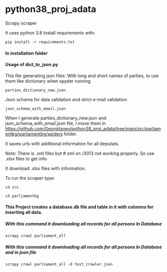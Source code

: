 # python38_proj_adata
 Scrapy scraper
 
 It uses python 3.8 
 Install requirements with:
 ```
 pip install -r requirements.txt
 ```

#### In installation folder
#### Usage of dict_to_json.py
This file generating json files:
With long and short names of parties, to use them like dictionary when spyder running
```
parties_dictionary_new.json
```
Json schema for data validation and strict e-mail validation
```
json_schema_with_email.json
```
When I generate parties_dictionary_new.json and json_schema_with_email.json file, I move them in https://github.com/Georgitanev/python38_proj_adata/tree/main/src/parliamentbg/parliamentbg/spiders
folder.

It saves urls with additional information for all deputats.

Note: There is .xml files but # xml on /3013 not working properly. So use .xlsx files to get info.

It download .xlsx files with information.

To run the scraper type:
```
cd src
```
```
cd parliamentbg
```
#### This Project creates a database.db file and table in it with columns for inserting all data.
##### With this command it downloading all records for all persons In Database
```
scrapy crawl parliament_all
```
##### With this command it downloading all records for all persons In Database and in json file
```
scrapy crawl parliament_all -O test_crawler.json
```
